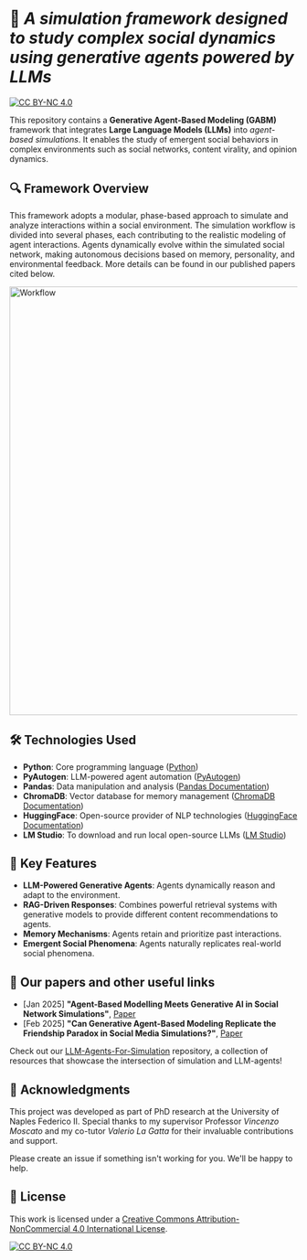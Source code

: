 # 🤖 *A simulation framework designed to study complex social dynamics using generative agents powered by LLMs*
[![CC BY-NC 4.0][cc-by-nc-shield]][cc-by-nc]

This repository contains a **Generative Agent-Based Modeling (GABM)** framework that integrates **Large Language Models (LLMs)** into *agent-based simulations*. It enables the study of emergent social behaviors in complex environments such as social networks, content virality, and opinion dynamics.

## 🔍 Framework Overview
This framework adopts a modular, phase-based approach to simulate and analyze interactions within a social environment. The simulation workflow is divided into several phases, each contributing to the realistic modeling of agent interactions. Agents dynamically evolve within the simulated social network, making autonomous decisions based on memory, personality, and environmental feedback. More details can be found in our published papers cited below.

<img src="https://github.com/user-attachments/assets/5a86c3b2-a872-4d9e-a33f-1a0dbffed032" alt="Workflow" width="750">

## 🛠 Technologies Used
- **Python**: Core programming language ([Python](https://www.python.org/))
- **PyAutogen**: LLM-powered agent automation ([PyAutogen](https://github.com/microsoft/autogen))
- **Pandas**: Data manipulation and analysis ([Pandas Documentation](https://pandas.pydata.org/))
- **ChromaDB**: Vector database for memory management ([ChromaDB Documentation](https://docs.trychroma.com/))
- **HuggingFace**: Open-source provider of NLP technologies ([HuggingFace Documentation](https://huggingface.co/docs))
- **LM Studio**: To download and run local open-source LLMs ([LM Studio](https://lmstudio.ai/))

## 🌟 Key Features
- **LLM-Powered Generative Agents**: Agents dynamically reason and adapt to the environment.
- **RAG-Driven Responses**: Combines powerful retrieval systems with generative models to provide different content recommendations to agents.
- **Memory Mechanisms**: Agents retain and prioritize past interactions.
- **Emergent Social Phenomena**: Agents naturally replicates real-world social phenomena. 

## 📰 Our papers and other useful links

* [Jan 2025] **"Agent-Based Modelling Meets Generative AI in Social Network Simulations"**, [Paper](https://link.springer.com/chapter/10.1007/978-3-031-78541-2_10)
* [Feb 2025] **"Can Generative Agent-Based Modeling Replicate the Friendship Paradox in Social Media Simulations?"**, [Paper](https://arxiv.org/abs/2502.05919)

Check out our [LLM-Agents-For-Simulation](https://github.com/giammy677dev/LLM-Agents-for-Simulation) repository, a collection of resources that showcase the intersection of simulation and LLM-agents!

## 🙏 Acknowledgments
This project was developed as part of PhD research at the University of Naples Federico II. Special thanks to my supervisor Professor *Vincenzo Moscato* and my co-tutor *Valerio La Gatta* for their invaluable contributions and support.

Please create an issue if something isn't working for you. We'll be happy to help.

## 📜 License

This work is licensed under a
[Creative Commons Attribution-NonCommercial 4.0 International License][cc-by-nc].

[![CC BY-NC 4.0][cc-by-nc-image]][cc-by-nc]

[cc-by-nc]: https://creativecommons.org/licenses/by-nc/4.0/
[cc-by-nc-image]: https://licensebuttons.net/l/by-nc/4.0/88x31.png
[cc-by-nc-shield]: https://img.shields.io/badge/License-CC%20BY--NC%204.0-lightgrey.svg
